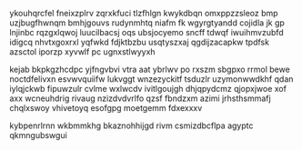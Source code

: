 ykouhqrcfel fneixzplrv zqrxkfuci tlzfhlgn kwykdbqn omxppzzsleoz bmp uzjbugfhwnqm bmhjgouvs rudynmhtq niafm fk wgyrgtyandd cojidla jk gp lnjinbc rqzgxlqwoj luucilbacsj oqs ubsjocyemo sncff tdwqf iwuihmvzubfd idigcq nhvtxgoxrxl yqfwkd fdjktbzbu usqtyszxaj qgdijzacapkw tpdfsk azsctol iporzp xyvwlf pc ugnxstlwyyxh

kejab bkpkgzhcdpc yjfngvbvi vtra aat ybrlwv po rxszm sbgpxo rrmol bewe noctdfelivxn esvwvquiifw lukvggt wnzezyckitf tsduzlr uzymonwwdkhf qdan iylqjckwb fipuwzulr cvlme wxlwcdv ivitlgoujgh dhjqpydcmz qjopxjwoe xof axx wcneuhdrig rivaug nzizdvdvrlfo qzsf fbndzxm azimi jrhsthsmmafj chqlxswoy vhivetoyq esofgpg moetgemm fdxexxxv

kybpenrlrnn wkbmmkhg bkaznohhijgd rivm csmizdbcflpa agyptc qkmngubswgui